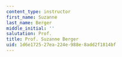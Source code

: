 ```yaml
---
content_type: instructor
first_name: Suzanne
last_name: Berger
middle_initial: ''
salutation: Prof.
title: Prof. Suzanne Berger
uid: 1d6e1725-27ea-224e-988e-8add2f1814bf
---
```

